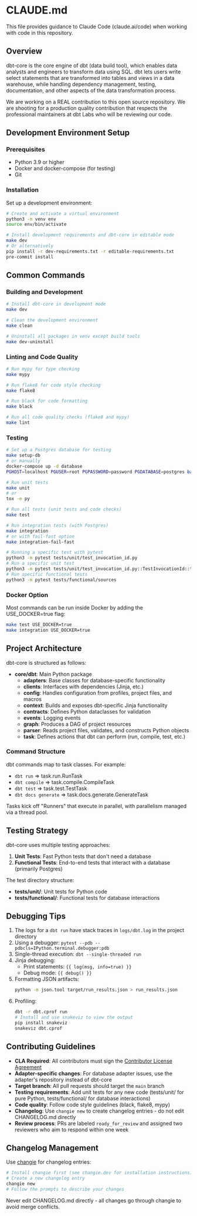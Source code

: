 # CLAUDE.md

This file provides guidance to Claude Code (claude.ai/code) when working with code in this repository.

## Overview

dbt-core is the core engine of dbt (data build tool), which enables data analysts and engineers to transform data using SQL. dbt lets users write select statements that are transformed into tables and views in a data warehouse, while handling dependency management, testing, documentation, and other aspects of the data transformation process.

We are working on a REAL contribution to this open source repository. We are shooting for a production quality contribution that respects the professional maintainers at dbt Labs who will be reviewing our code.

## Development Environment Setup

### Prerequisites
- Python 3.9 or higher
- Docker and docker-compose (for testing)
- Git

### Installation

Set up a development environment:

```bash
# Create and activate a virtual environment
python3 -m venv env
source env/bin/activate

# Install development requirements and dbt-core in editable mode
make dev
# Or alternatively
pip install -r dev-requirements.txt -r editable-requirements.txt
pre-commit install
```

## Common Commands

### Building and Development

```bash
# Install dbt-core in development mode
make dev

# Clean the development environment
make clean

# Uninstall all packages in venv except build tools
make dev-uninstall
```

### Linting and Code Quality

```bash
# Run mypy for type checking
make mypy

# Run flake8 for code style checking
make flake8

# Run black for code formatting
make black

# Run all code quality checks (flake8 and mypy)
make lint
```

### Testing

```bash
# Set up a Postgres database for testing
make setup-db
# or manually
docker-compose up -d database
PGHOST=localhost PGUSER=root PGPASSWORD=password PGDATABASE=postgres bash test/setup_db.sh

# Run unit tests
make unit
# or
tox -e py

# Run all tests (unit tests and code checks)
make test

# Run integration tests (with Postgres)
make integration
# or with fail-fast option
make integration-fail-fast

# Running a specific test with pytest
python3 -m pytest tests/unit/test_invocation_id.py
# Run a specific unit test
python3 -m pytest tests/unit/test_invocation_id.py::TestInvocationId::test_invocation_id
# Run specific functional tests
python3 -m pytest tests/functional/sources
```

### Docker Option

Most commands can be run inside Docker by adding the USE_DOCKER=true flag:

```bash
make test USE_DOCKER=true
make integration USE_DOCKER=true
```

## Project Architecture

dbt-core is structured as follows:

- **core/dbt**: Main Python package
  - **adapters**: Base classes for database-specific functionality
  - **clients**: Interfaces with dependencies (Jinja, etc.)
  - **config**: Handles configuration from profiles, project files, and macros
  - **context**: Builds and exposes dbt-specific Jinja functionality
  - **contracts**: Defines Python dataclasses for validation
  - **events**: Logging events
  - **graph**: Produces a DAG of project resources
  - **parser**: Reads project files, validates, and constructs Python objects
  - **task**: Defines actions that dbt can perform (run, compile, test, etc.)

### Command Structure

dbt commands map to task classes. For example:
- `dbt run` => task.run.RunTask
- `dbt compile` => task.compile.CompileTask
- `dbt test` => task.test.TestTask
- `dbt docs generate` => task.docs.generate.GenerateTask

Tasks kick off "Runners" that execute in parallel, with parallelism managed via a thread pool.

## Testing Strategy

dbt-core uses multiple testing approaches:

1. **Unit Tests**: Fast Python tests that don't need a database
2. **Functional Tests**: End-to-end tests that interact with a database (primarily Postgres)

The test directory structure:
- **tests/unit/**: Unit tests for Python code
- **tests/functional/**: Functional tests for database interactions

## Debugging Tips

1. The logs for a `dbt run` have stack traces in `logs/dbt.log` in the project directory
2. Using a debugger: `pytest --pdb --pdbcls=IPython.terminal.debugger:pdb`
3. Single-thread execution: `dbt --single-threaded run`
4. Jinja debugging:
   - Print statements: `{{ log(msg, info=true) }}`
   - Debug mode: `{{ debug() }}`
5. Formatting JSON artifacts:
   ```bash
   python -m json.tool target/run_results.json > run_results.json
   ```
6. Profiling:
   ```bash
   dbt -r dbt.cprof run
   # Install and use snakeviz to view the output
   pip install snakeviz
   snakeviz dbt.cprof
   ```

## Contributing Guidelines

- **CLA Required**: All contributors must sign the [Contributor License Agreement](https://docs.getdbt.com/docs/contributor-license-agreements)
- **Adapter-specific changes**: For database adapter issues, use the adapter's repository instead of dbt-core
- **Target branch**: All pull requests should target the `main` branch
- **Testing requirements**: Add unit tests for any new code (tests/unit/ for pure Python, tests/functional/ for database interactions)
- **Code quality**: Follow code style guidelines (black, flake8, mypy)
- **Changelog**: Use `changie new` to create changelog entries - do not edit CHANGELOG.md directly
- **Review process**: PRs are labeled `ready_for_review` and assigned two reviewers who aim to respond within one week

## Changelog Management

Use [changie](https://changie.dev) for changelog entries:

```bash
# Install changie first (see changie.dev for installation instructions)
# Create a new changelog entry
changie new
# Follow the prompts to describe your changes
```

Never edit CHANGELOG.md directly - all changes go through changie to avoid merge conflicts.
